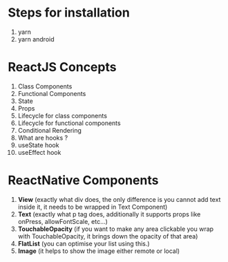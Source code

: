 
# Steps for installation
1. yarn
2. yarn android

# ReactJS Concepts
1. Class Components
2. Functional Components
3. State
4. Props
5. Lifecycle for class components
6. Lifecycle for functional components
7. Conditional Rendering
8. What are hooks ?
9. useState hook
10. useEffect hook

# ReactNative Components
1. **View** (exactly what div does, the only difference is you cannot add text inside it, it needs to be wrapped in Text Component)
2. **Text** (exactly what p tag does, additionally it supports props like onPress, allowFontScale, etc...)
3. **TouchableOpacity** (if you want to make any area clickable you wrap with TouchableOpacity, it brings down the opacity of that area)
4. **FlatList** (you can optimise your list using this.)
5. **Image** (it helps to show the image either remote or local)
